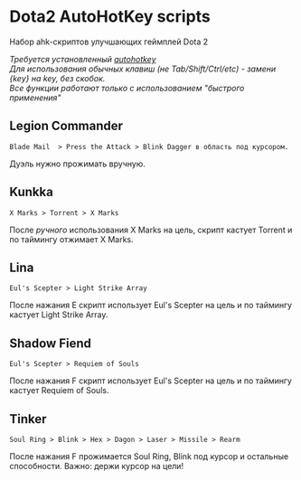 # Dota2 AutoHotKey scripts

Набор ahk-скриптов улучшающих геймплей Dota 2  
  
*Требуется установленный [autohotkey](https://www.autohotkey.com/)*  
*Для использования обычных клавиш (не Tab/Shift/Ctrl/etc) - замени {*key*} на *key*, без скобок.*  
*Все функции работают только с использованием "быстрого применения"*

## Legion Commander
```
Blade Mail  > Press the Attack > Blink Dagger в область под курсором.
```
Дуэль нужно прожимать вручную.  

## Kunkka
```
X Marks > Torrent > X Marks  
```
После *ручного* использования X Marks на цель, скрипт кастует Torrent и по таймингу отжимает X Marks.  

## Lina
```
Eul's Scepter > Light Strike Array
```
После нажания E скрипт использует Eul's Scepter на цель и по таймингу кастует Light Strike Array.  

## Shadow Fiend
```
Eul's Scepter > Requiem of Souls
```
После нажания F скрипт использует Eul's Scepter на цель и по таймингу кастует Requiem of Souls.

## Tinker
```
Soul Ring > Blink > Hex > Dagon > Laser > Missile > Rearm
```
После нажания F прожимается Soul Ring, Blink под курсор и остальные способности. Важно: держи курсор на цели!
